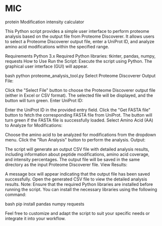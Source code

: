 # MIC
protein Modification intensity calculator

This Python script provides a simple user interface to perform proteome analysis based on the output file from Proteome Discoverer. It allows users to select a Proteome Discoverer output file, enter a UniProt ID, and analyze amino acid modifications within the specified range.

Requirements
Python 3.x
Required Python libraries: tkinter, pandas, numpy, requests
How to Use
Run the Script: Execute the script using Python. The graphical user interface (GUI) will appear.

bash
python proteome_analysis_tool.py
Select Proteome Discoverer Output File:

Click the "Select File" button to choose the Proteome Discoverer output file (either in Excel or CSV format).
The selected file will be displayed, and the button will turn green.
Enter UniProt ID:

Enter the UniProt ID in the provided entry field.
Click the "Get FASTA file" button to fetch the corresponding FASTA file from UniProt.
The button will turn green if the FASTA file is successfully loaded.
Select Amino Acid (AA) to Analyze for Modifications:

Choose the amino acid to be analyzed for modifications from the dropdown menu.
Click the "Run Analysis" button to perform the analysis.
Output:

The script will generate an output CSV file with detailed analysis results, including information about peptide modifications, amino acid coverage, and intensity percentages.
The output file will be saved in the same directory as the input Proteome Discoverer file.
View Results:

A message box will appear indicating that the output file has been saved successfully.
Open the generated CSV file to view the detailed analysis results.
Note: Ensure that the required Python libraries are installed before running the script. You can install the necessary libraries using the following command:

bash
pip install pandas numpy requests

Feel free to customize and adapt the script to suit your specific needs or integrate it into your workflow.
